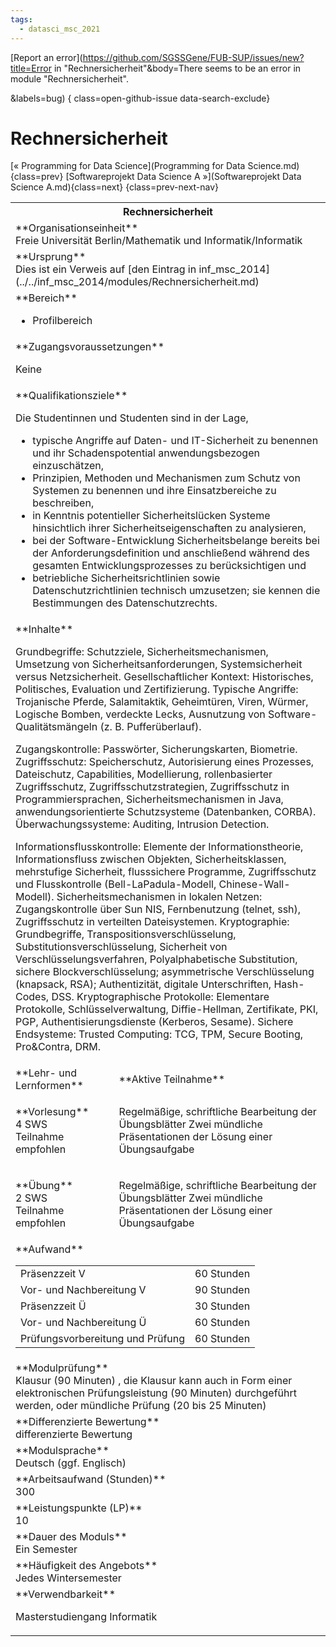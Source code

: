 ```yaml
---
tags:
  - datasci_msc_2021
---
```

[Report an error](https://github.com/SGSSGene/FUB-SUP/issues/new?title=Error in "Rechnersicherheit"&body=There seems to be an error in module "Rechnersicherheit".

<Describe here a slightly more detailed description of what is wrong>&labels=bug)
{ class=open-github-issue data-search-exclude}

# Rechnersicherheit

[« Programming for Data Science](Programming for Data Science.md){class=prev}
[Softwareprojekt Data Science A »](Softwareprojekt Data Science A.md){class=next}
{class=prev-next-nav}

<table markdown id="moduledesc">
<tr markdown class="moduledesc_head"><th colspan="2">Rechnersicherheit </th></tr>
<tr markdown><td colspan="2">**Organisationseinheit**   <br>Freie Universität Berlin/Mathematik und Informatik/Informatik</td></tr>
<tr markdown><td colspan="2">**Ursprung**<br>Dies ist ein Verweis auf [den Eintrag in inf_msc_2014](../../inf_msc_2014/modules/Rechnersicherheit.md)</td></tr>
<tr markdown><td colspan="2">**Bereich**<br>


- Profilbereich

</td></tr>

<tr markdown><td colspan="2">**Zugangsvoraussetzungen** <br>

Keine


</td></tr>
<tr markdown><td colspan="2">**Qualifikationsziele**    <br>

Die Studentinnen und Studenten sind in der Lage,

- typische Angriffe auf
  Daten- und IT-Sicherheit zu benennen und ihr Schadenspotential
  anwendungsbezogen einzuschätzen,
- Prinzipien, Methoden und Mechanismen zum
  Schutz von Systemen zu benennen und ihre Einsatzbereiche zu beschreiben,
- in Kenntnis potentieller Sicherheitslücken Systeme hinsichtlich ihrer
  Sicherheitseigenschaften zu analysieren,
- bei der Software-Entwicklung
  Sicherheitsbelange bereits bei der Anforderungsdefinition und anschließend
  während des gesamten Entwicklungsprozesses zu berücksichtigen und
- betriebliche Sicherheitsrichtlinien sowie Datenschutzrichtlinien technisch
  umzusetzen; sie kennen die Bestimmungen des Datenschutzrechts.


</td></tr>
<tr markdown><td colspan="2">**Inhalte**                <br>

Grundbegriffe: Schutzziele, Sicherheitsmechanismen, Umsetzung von
Sicherheitsanforderungen, Systemsicherheit versus Netzsicherheit.
Gesellschaftlicher Kontext: Historisches, Politisches, Evaluation und
Zertifizierung. Typische Angriffe: Trojanische Pferde, Salamitaktik,
Geheimtüren, Viren, Würmer, Logische Bomben, verdeckte Lecks, Ausnutzung von
Software-Qualitätsmängeln (z. B. Pufferüberlauf).

Zugangskontrolle:
Passwörter, Sicherungskarten, Biometrie. Zugriffsschutz: Speicherschutz,
Autorisierung eines Prozesses, Dateischutz, Capabilities, Modellierung,
rollenbasierter Zugriffsschutz, Zugriffsschutzstrategien, Zugriffsschutz in
Programmiersprachen, Sicherheitsmechanismen in Java, anwendungsorientierte
Schutzsysteme (Datenbanken, CORBA). Überwachungssysteme: Auditing, Intrusion
Detection.

Informationsflusskontrolle: Elemente der Informationstheorie,
Informationsfluss zwischen Objekten, Sicherheitsklassen, mehrstufige
Sicherheit, flusssichere Programme, Zugriffsschutz und Flusskontrolle
(Bell-LaPadula-Modell, Chinese-Wall-Modell). Sicherheitsmechanismen in
lokalen Netzen: Zugangskontrolle über Sun NIS, Fernbenutzung (telnet, ssh),
Zugriffsschutz in verteilten Dateisystemen. Kryptographie: Grundbegriffe,
Transpositionsverschlüsselung, Substitutionsverschlüsselung, Sicherheit von
Verschlüsselungsverfahren, Polyalphabetische Substitution, sichere
Blockverschlüsselung; asymmetrische Verschlüsselung (knapsack, RSA);
Authentizität, digitale Unterschriften, Hash-Codes, DSS. Kryptographische
Protokolle: Elementare Protokolle, Schlüsselverwaltung, Diffie-Hellman,
Zertifikate, PKI, PGP, Authentisierungsdienste (Kerberos, Sesame). Sichere
Endsysteme: Trusted Computing: TCG, TPM, Secure Booting, Pro&Contra, DRM.


</td></tr>

<tr markdown><td>**Lehr- und Lernformen**</td><td>**Aktive Teilnahme**</td></tr>
<tr markdown><td> **Vorlesung** <br>4 SWS <br> Teilnahme empfohlen</td><td>

Regelmäßige, schriftliche Bearbeitung der Übungsblätter
Zwei mündliche Präsentationen der Lösung einer Übungsaufgabe
</td></tr>
<tr markdown><td> **Übung** <br>2 SWS <br> Teilnahme empfohlen</td><td>

Regelmäßige, schriftliche Bearbeitung der Übungsblätter
Zwei mündliche Präsentationen der Lösung einer Übungsaufgabe
</td></tr>
<tr markdown><td colspan="2">**Aufwand**                <br>
<table class="aufwand_table">
<tr><td>Präsenzzeit V</td><td>60 Stunden</td></tr>
<tr><td>Vor- und Nachbereitung V</td><td>90 Stunden</td></tr>
<tr><td>Präsenzzeit Ü</td><td>30 Stunden</td></tr>
<tr><td>Vor- und Nachbereitung Ü</td><td>60 Stunden</td></tr>
<tr><td>Prüfungsvorbereitung und Prüfung</td><td>60 Stunden</td></tr>
</table>

</td></tr>
<tr markdown><td colspan="2">**Modulprüfung**             <br>Klausur (90 Minuten) , die Klausur kann auch in Form einer elektronischen
Prüfungsleistung (90 Minuten) durchgeführt werden, oder mündliche Prüfung
(20 bis 25 Minuten)


</td></tr>
<tr markdown><td colspan="2">**Differenzierte Bewertung** <br>differenzierte Bewertung

</td></tr>
<tr markdown><td colspan="2">**Modulsprache**             <br>Deutsch (ggf. Englisch)</td></tr>
<tr markdown><td colspan="2">**Arbeitsaufwand (Stunden)** <br>300</td></tr>
<tr markdown><td colspan="2">**Leistungspunkte (LP)**     <br>10</td></tr>
<tr markdown><td colspan="2">**Dauer des Moduls**         <br>Ein Semester</td></tr>
<tr markdown><td colspan="2">**Häufigkeit des Angebots**  <br>Jedes Wintersemester</td></tr>
<tr markdown><td colspan="2">**Verwendbarkeit**           <br>

Masterstudiengang Informatik


</td></tr>

</table>
